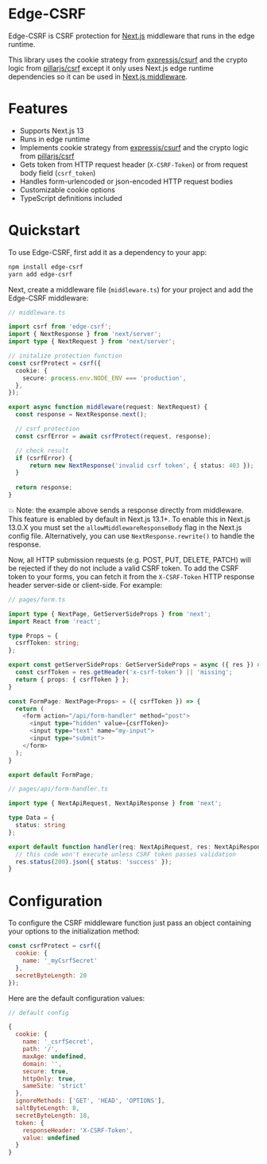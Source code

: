 # Edge-CSRF

Edge-CSRF is CSRF protection for [Next.js](https://nextjs.org/) middleware that runs in the edge runtime.

This library uses the cookie strategy from [expressjs/csurf](https://github.com/expressjs/csurf) and the crypto logic from [pillarjs/csrf](https://github.com/pillarjs/csrf) except it only uses Next.js edge runtime dependencies so it can be used in [Next.js middleware](https://nextjs.org/docs/advanced-features/middleware).

# Features

- Supports Next.js 13
- Runs in edge runtime
- Implements cookie strategy from [expressjs/csurf](https://github.com/expressjs/csurf) and the crypto logic from [pillarjs/csrf](https://github.com/pillarjs/csrf)
- Gets token from HTTP request header (`X-CSRF-Token`) or from request body field (`csrf_token`)
- Handles form-urlencoded or json-encoded HTTP request bodies
- Customizable cookie options
- TypeScript definitions included

# Quickstart

To use Edge-CSRF, first add it as a dependency to your app:

```bash
npm install edge-csrf
yarn add edge-csrf
```

Next, create a middleware file (`middleware.ts`) for your project and add the Edge-CSRF middleware:

```typescript
// middleware.ts

import csrf from 'edge-csrf';
import { NextResponse } from 'next/server';
import type { NextRequest } from 'next/server';

// initalize protection function
const csrfProtect = csrf({
  cookie: {
    secure: process.env.NODE_ENV === 'production',
  },
});

export async function middleware(request: NextRequest) {
  const response = NextResponse.next();

  // csrf protection
  const csrfError = await csrfProtect(request, response);

  // check result
  if (csrfError) {
      return new NextResponse('invalid csrf token', { status: 403 });
  }
    
  return response;
}
```

:boom: Note: the example above sends a response directly from middleware. This feature is enabled by default in Next.js 13.1+. To enable this in Next.js 13.0.X you must set the `allowMiddlewareResponseBody` flag in the Next.js config file. Alternatively, you can use `NextResponse.rewrite()` to handle the response.

Now, all HTTP submission requests (e.g. POST, PUT, DELETE, PATCH) will be rejected if they do not include a valid CSRF token. To add the CSRF token to your forms, you can fetch it from the `X-CSRF-Token` HTTP response header server-side or client-side. For example:

```typescript
// pages/form.ts

import type { NextPage, GetServerSideProps } from 'next';
import React from 'react';

type Props = {
  csrfToken: string;
};

export const getServerSideProps: GetServerSideProps = async ({ res }) => {
  const csrfToken = res.getHeader('x-csrf-token') || 'missing';
  return { props: { csrfToken } };
}

const FormPage: NextPage<Props> = ({ csrfToken }) => {
  return (
    <form action="/api/form-handler" method="post">
      <input type="hidden" value={csrfToken}>
      <input type="text" name="my-input">
      <input type="submit">
    </form>
  );
}

export default FormPage;
```

```typescript
// pages/api/form-handler.ts

import type { NextApiRequest, NextApiResponse } from 'next';

type Data = {
  status: string
};

export default function handler(req: NextApiRequest, res: NextApiResponse<Data>) {
  // this code won't execute unless CSRF token passes validation 
  res.status(200).json({ status: 'success' });
}
```

# Configuration

To configure the CSRF middleware function just pass an object containing your options to the initialization method:

```javascript
const csrfProtect = csrf({
  cookie: {
    name: '_myCsrfSecret'
  },
  secretByteLength: 20
});
```

Here are the default configuration values:

```javascript
// default config

{
  cookie: {
    name: '_csrfSecret',
    path: '/',
    maxAge: undefined,
    domain: '',
    secure: true,
    httpOnly: true,
    sameSite: 'strict'
  },
  ignoreMethods: ['GET', 'HEAD', 'OPTIONS'],
  saltByteLength: 8,
  secretByteLength: 18,
  token: {
    responseHeader: 'X-CSRF-Token',
    value: undefined
  }
}
```
